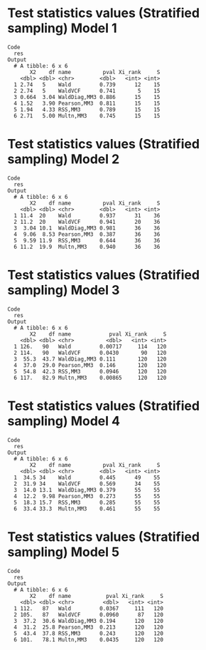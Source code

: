 # Test statistics values (Stratified sampling) Model 1

    Code
      res
    Output
      # A tibble: 6 x 6
           X2    df name          pval Xi_rank     S
        <dbl> <dbl> <chr>        <dbl>   <int> <int>
      1 2.74   5    Wald         0.739      12    15
      2 2.74   5    WaldVCF      0.741       5    15
      3 0.664  3.04 WaldDiag,MM3 0.886      15    15
      4 1.52   3.90 Pearson,MM3  0.811      15    15
      5 1.94   4.33 RSS,MM3      0.789      15    15
      6 2.71   5.00 Multn,MM3    0.745      15    15

# Test statistics values (Stratified sampling) Model 2

    Code
      res
    Output
      # A tibble: 6 x 6
           X2    df name          pval Xi_rank     S
        <dbl> <dbl> <chr>        <dbl>   <int> <int>
      1 11.4  20    Wald         0.937      31    36
      2 11.2  20    WaldVCF      0.941      20    36
      3  3.04 10.1  WaldDiag,MM3 0.981      36    36
      4  9.06  8.53 Pearson,MM3  0.387      36    36
      5  9.59 11.9  RSS,MM3      0.644      36    36
      6 11.2  19.9  Multn,MM3    0.940      36    36

# Test statistics values (Stratified sampling) Model 3

    Code
      res
    Output
      # A tibble: 6 x 6
           X2    df name            pval Xi_rank     S
        <dbl> <dbl> <chr>          <dbl>   <int> <int>
      1 126.   90   Wald         0.00717     114   120
      2 114.   90   WaldVCF      0.0430       90   120
      3  55.3  43.7 WaldDiag,MM3 0.111       120   120
      4  37.0  29.0 Pearson,MM3  0.146       120   120
      5  54.8  42.3 RSS,MM3      0.0946      120   120
      6 117.   82.9 Multn,MM3    0.00865     120   120

# Test statistics values (Stratified sampling) Model 4

    Code
      res
    Output
      # A tibble: 6 x 6
           X2    df name          pval Xi_rank     S
        <dbl> <dbl> <chr>        <dbl>   <int> <int>
      1  34.5 34    Wald         0.445      49    55
      2  31.9 34    WaldVCF      0.569      34    55
      3  14.0 13.1  WaldDiag,MM3 0.379      55    55
      4  12.2  9.98 Pearson,MM3  0.273      55    55
      5  18.3 15.7  RSS,MM3      0.285      55    55
      6  33.4 33.3  Multn,MM3    0.461      55    55

# Test statistics values (Stratified sampling) Model 5

    Code
      res
    Output
      # A tibble: 6 x 6
           X2    df name           pval Xi_rank     S
        <dbl> <dbl> <chr>         <dbl>   <int> <int>
      1 112.   87   Wald         0.0367     111   120
      2 105.   87   WaldVCF      0.0960      87   120
      3  37.2  30.6 WaldDiag,MM3 0.194      120   120
      4  31.2  25.8 Pearson,MM3  0.213      120   120
      5  43.4  37.8 RSS,MM3      0.243      120   120
      6 101.   78.1 Multn,MM3    0.0435     120   120

